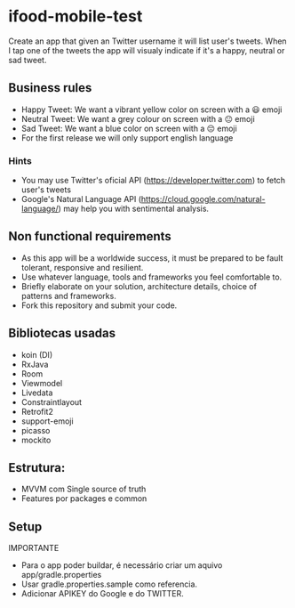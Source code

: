 # ifood-mobile-test
Create an app that given an Twitter username it will list user's tweets. When I tap one of the tweets the app will visualy indicate if it's a happy, neutral or sad tweet.

## Business rules
* Happy Tweet: We want a vibrant yellow color on screen with a 😃 emoji
* Neutral Tweet: We want a grey colour on screen with a 😐 emoji
* Sad Tweet: We want a blue color on screen with a 😔 emoji
* For the first release we will only support english language

### Hints
* You may use Twitter's oficial API (https://developer.twitter.com) to fetch user's tweets 
* Google's Natural Language API (https://cloud.google.com/natural-language/) may help you with sentimental analysis.

## Non functional requirements
* As this app will be a worldwide success, it must be prepared to be fault tolerant, responsive and resilient.
* Use whatever language, tools and frameworks you feel comfortable to.
* Briefly elaborate on your solution, architecture details, choice of patterns and frameworks.
* Fork this repository and submit your code.


## Bibliotecas usadas
- koin (DI)
- RxJava
- Room
- Viewmodel
- Livedata
- Constraintlayout
- Retrofit2
- support-emoji
- picasso
- mockito


## Estrutura:
- MVVM com Single source of truth
- Features por packages e common

## Setup
IMPORTANTE
- Para o app poder buildar, é necessário criar um aquivo app/gradle.properties
- Usar gradle.properties.sample como referencia.
- Adicionar APIKEY do Google e do TWITTER.